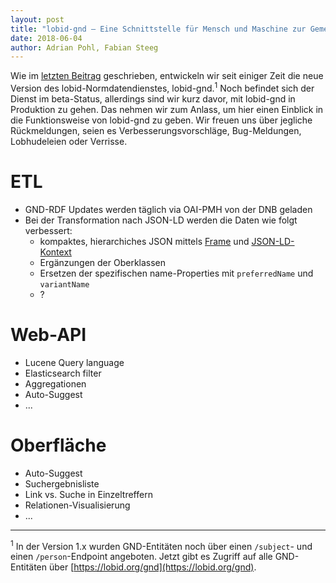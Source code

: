 ```yaml
---
layout: post
title: "lobid-gnd – Eine Schnittstelle für Mensch und Maschine zur Gemeinsamen Normdatei "
date: 2018-06-04
author: Adrian Pohl, Fabian Steeg
---
```


Wie im [letzten Beitrag](http://blog.lobid.org/2018/03/20/gnd-class-hierarchy.html) geschrieben, entwickeln wir seit einiger Zeit die neue Version des lobid-Normdatendienstes, lobid-gnd.<sup>1</sup> Noch befindet sich der Dienst im beta-Status, allerdings sind wir kurz davor, mit lobid-gnd in Produktion zu gehen. Das nehmen wir zum Anlass, um hier einen Einblick in die Funktionsweise von lobid-gnd zu geben. Wir freuen uns über jegliche Rückmeldungen, seien es Verbesserungsvorschläge, Bug-Meldungen, Lobhudeleien oder Verrisse.

# ETL

- GND-RDF Updates werden täglich via OAI-PMH von der DNB geladen
- Bei der Transformation nach JSON-LD werden die Daten wie folgt verbessert:
	- kompaktes, hierarchiches JSON mittels [Frame]() und [JSON-LD-Kontext]()
	- Ergänzungen der Oberklassen
	- Ersetzen der spezifischen name-Properties mit `preferredName` und `variantName`
	- ?

# Web-API

- Lucene Query language
- Elasticsearch filter
- Aggregationen
- Auto-Suggest
- ...

# Oberfläche

- Auto-Suggest
- Suchergebnisliste
- Link vs. Suche in Einzeltreffern
- Relationen-Visualisierung
- ...


----

<sup>1</sup> In der Version 1.x wurden GND-Entitäten noch über einen `/subject`- und einen `/person`-Endpoint angeboten. Jetzt gibt es Zugriff auf alle GND-Entitäten über [https://lobid.org/gnd](https://lobid.org/gnd).